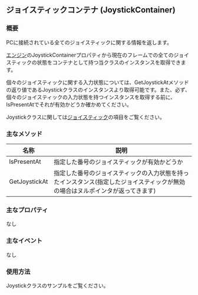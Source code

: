 ﻿## ジョイスティックコンテナ (JoystickContainer)

### 概要

PCに接続されている全てのジョイスティックに関する情報を返します。

[エンジン](../Basic/Engine.md)のJoystickContainerプロパティから現在のフレームでの全てのジョイスティックの状態をコンテナとして持つ当クラスのインスタンスを取得できます。

個々のジョイスティックに関する入力状態については、GetJoystickAtメソッドの返り値であるJoystickクラスのインスタンスより取得可能です。また、必ず、個々のジョイスティックの入力状態を持つインスタンスを取得する前に、IsPresentAtでそれが有効かどうか確かめてください。

Joystickクラスに関しては[ジョイスティック](../Joystick.md)の項目をご覧ください。

### 主なメソッド


| 名称 | 説明 |
|---|---|
| IsPresentAt | 指定した番号のジョイスティックが有効かどうか |
| GetJoystickAt | 指定した番号のジョイスティックの入力状態を持ったインスタンス(指定したジョイスティックが無効の場合はヌルポインタが返ってきます) |

### 主なプロパティ

なし

### 主なイベント

なし

### 使用方法

Joystickクラスのサンプルをご覧ください。
